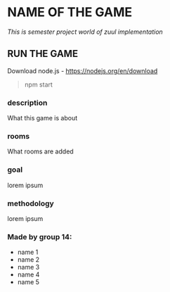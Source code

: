 # NAME OF THE GAME
*This is semester project world of zuul implementation*

## RUN THE GAME
Download node.js - https://nodejs.org/en/download
> npm start 

### **description**
What this game is about

### **rooms**
What rooms are added

### **goal**
lorem ipsum

### **methodology** 
lorem ipsum


### Made by group 14: 
- name 1 
- name 2
- name 3
- name 4
- name 5
